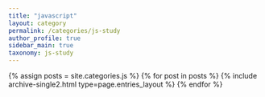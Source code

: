 ```yaml
---
title: "javascript"
layout: category
permalink: /categories/js-study
author_profile: true
sidebar_main: true
taxonomy: js-study
---
```


{% assign posts = site.categories.js %}
{% for post in posts %} {% include archive-single2.html type=page.entries_layout %} {% endfor %}
